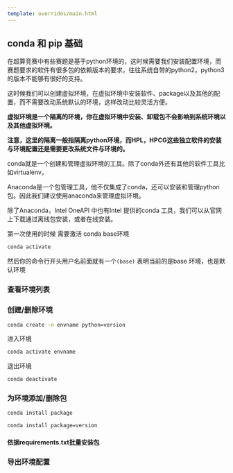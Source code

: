 ```yaml
---
template: overrides/main.html
---
```


## conda 和 pip 基础

在超算竞赛中有些赛题是基于python环境的，这时候需要我们安装配置环境，而赛题要求的软件有很多包的依赖版本的要求，往往系统自带的python2，python3 的版本不能够有很好的支持。

这时候我们可以创建虚拟环境，在虚拟环境中安装软件、package以及其他的配置，而不需要改动系统默认的环境，这样改动比较灵活方便。

**虚拟环境是一个隔离的环境，你在虚拟环境中安装、卸载包不会影响到系统环境以及其他虚拟环境。**

**注意，这里的隔离一般指隔离python环境，而HPL，HPCG这些独立软件的安装与环境配置还是需要更改系统文件与环境的。**

conda就是一个创建和管理虚拟环境的工具。除了conda外还有其他的软件工具比如virtualenv。

Anaconda是一个包管理工具，他不仅集成了conda，还可以安装和管理python包。因此我们建议使用anaconda来管理虚拟环境。

除了Anaconda，Intel OneAPI 中也有Intel 提供的conda 工具，我们可以从官网上下载通过离线包安装，或者在线安装。

第一次使用的时候 需要激活 conda base环境

```bash
conda activate
```

然后你的命令行开头用户名前面就有一个`(base)` 表明当前的是base 环境，也是默认环境

### 查看环境列表

### 创建/删除环境

```bash
conda create -n envname python=version
```

进入环境

```bash
conda activate envname
```

退出环境

```bash
conda deactivate
```

### 为环境添加/删除包

```bash
conda install package

conda install package=version
```



#### 依据requirements.txt批量安装包

### 导出环境配置

